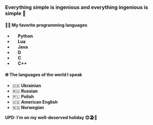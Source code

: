 ### Everything simple is ingenious and everything ingenious is simple 🙂

#### 👨‍💻 My favorite programming languages
- <b><img src="https://upload.wikimedia.org/wikipedia/commons/thumb/0/0a/Python.svg/800px-Python.svg.png" width="15"> Python</b><br>
- <b><img src="https://upload.wikimedia.org/wikipedia/commons/c/cf/Lua-Logo.svg" width="15"> Lua</b><br>
- <b><img src="https://static-00.iconduck.com/assets.00/java-icon-1511x2048-6ikx8301.png" width="15"> Java</b><br>
- <b><img src="https://upload.wikimedia.org/wikipedia/commons/thumb/2/24/D_Programming_Language_logo.svg/1200px-D_Programming_Language_logo.svg.png" width="15"> D</b><br>
- <b><img src="https://upload.wikimedia.org/wikipedia/commons/thumb/3/35/The_C_Programming_Language_logo.svg/1200px-The_C_Programming_Language_logo.svg.png" width="15"> C</b><br>
- <b><img src="https://upload.wikimedia.org/wikipedia/commons/thumb/1/18/ISO_C%2B%2B_Logo.svg/1200px-ISO_C%2B%2B_Logo.svg.png" width="15"> C++</b>

#### 🌐 The languages of the world I speak
- 🇺🇦 **Ukrainian**
- 🇷🇺 **Russian**
- 🇵🇱 **Polish**
- 🇺🇸 **American English**
- 🇳🇴 **Norwegian**

**UPD: I'm on my well-deserved holiday 😊🏖️🌊**
